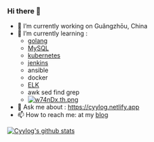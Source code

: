 ### Hi there 👋

- 🔭 I’m currently working on Guǎngzhōu, China
- 🌱 I’m currently learning :
  - [golang](<https://github.com/cyylog/Go_status>)
  - [MySQL](https://dev.mysql.com/doc/refman/5.7/en/optimization.html)
  - [kubernetes](https://kubernetes.io/docs/home/)
  - [jenkins](https://www.jenkins.io/zh/doc/book/installing/)
  - ansible
  - docker
  - [ELK](https://www.elastic.co/guide/index.html)			
  - awk sed find grep
  - [![w74nDx.th.png](https://s1.ax1x.com/2020/09/21/w74nDx.th.png)](https://imgchr.com/i/w74nDx)
- 💬 Ask me about : https://cyylog.netlify.app
- 📫 How to reach me:  at my [blog](https://cyylog.netlify.app)


[![Cyylog's github stats](https://github-readme-stats.vercel.app/api?username=cyylog&show_icons=true)](https://github.com/cyylog/Go_status)
